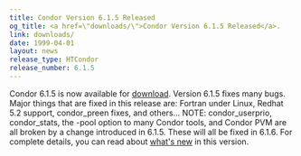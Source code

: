 ```yaml
---
title: Condor Version 6.1.5 Released
og_title: <a href=\"downloads/\">Condor Version 6.1.5 Released</a>.
link: downloads/
date: 1999-04-01
layout: news
release_type: HTCondor
release_number: 6.1.5
---
```


Condor 6.1.5 is now available for <a href="downloads/">download</a>. Version 6.1.5 fixes many bugs.  Major things that are fixed in this release are: Fortran under Linux, Redhat 5.2 support, condor_preen fixes, and others...   NOTE: condor_userprio, condor_stats, the -pool option to many Condor tools, and Condor PVM are all broken by a change introduced in 6.1.5.  These will all be fixed in 6.1.6. For complete details, you can read about <a href="manual/latest-dev/9_Version_History.html">what's new</a> in this version.
